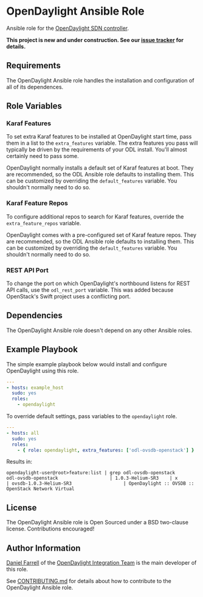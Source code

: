 # OpenDaylight Ansible Role

Ansible role for the [OpenDaylight SDN controller][1].

**This project is new and under construction. See our [issue tracker](https://github.com/dfarrell07/ansible-opendaylight/issues) for details.**

## Requirements

The OpenDaylight Ansible role handles the installation and configuration of all of its dependences.

## Role Variables

### Karaf Features

To set extra Karaf features to be installed at OpenDaylight start time, pass them in a list to the `extra_features` variable. The extra features you pass will typically be driven by the requirements of your ODL install. You'll almost certainly need to pass some.

OpenDaylight normally installs a default set of Karaf features at boot. They are recommended, so the ODL Ansible role defaults to installing them. This can be customized by overriding the `default_features` variable. You shouldn't normally need to do so.

### Karaf Feature Repos

To configure additional repos to search for Karaf features, override the `extra_feature_repos` variable.

OpenDaylight comes with a pre-configured set of Karaf feature repos. They are recommended, so the ODL Ansible role defaults to installing them. This can be customized by overriding the `default_features` variable. You shouldn't normally need to do so.

### REST API Port

To change the port on which OpenDaylight's northbound listens for REST API calls, use the `odl_rest_port` variable. This was added because OpenStack's Swift project uses a conflicting port.

## Dependencies

The OpenDaylight Ansible role doesn't depend on any other Ansible roles.

## Example Playbook

The simple example playbook below would install and configure OpenDaylight using this role.

```yaml
---
- hosts: example_host
  sudo: yes
  roles:
    - opendaylight
```

To override default settings, pass variables to the `opendaylight` role.

```yaml
---
- hosts: all
  sudo: yes
  roles:
    - { role: opendaylight, extra_features: ['odl-ovsdb-openstack'] }
```

Results in:

```
opendaylight-user@root>feature:list | grep odl-ovsdb-openstack
odl-ovsdb-openstack                   | 1.0.3-Helium-SR3    | x         | ovsdb-1.0.3-Helium-SR3                   | OpenDaylight :: OVSDB :: OpenStack Network Virtual
```


## License

The OpenDaylight Ansible role is Open Sourced under a BSD two-clause license. Contributions encouraged!

## Author Information

[Daniel Farrell][2] of the [OpenDaylight Integration Team][3] is the main developer of this role.

See [CONTRIBUTING.md][4] for details about how to contribute to the OpenDaylight Ansible role.


[1]: http://www.opendaylight.org/project/technical-overview
[2]: https://twitter.com/dfarrell07
[3]: https://wiki.opendaylight.org/view/CrossProject:Integration_Group
[4]: https://github.com/dfarrell07/ansible-opendaylight/blob/master/CONTRIBUTING.md
